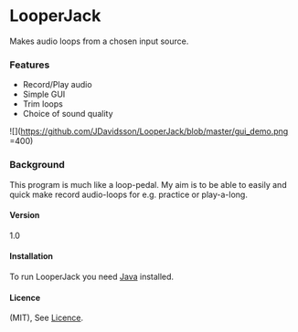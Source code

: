 # LooperJack

Makes audio loops from a chosen input source. 

### Features

* Record/Play audio
* Simple GUI
* Trim loops
* Choice of sound quality 



![](https://github.com/JDavidsson/LooperJack/blob/master/gui_demo.png =400)


### Background

This program is much like a loop-pedal.
My aim is to be able to easily and quick make record audio-loops for e.g. practice or play-a-long.

#### Version
1.0

#### Installation

To run LooperJack you need [Java] installed. 

[Java]: <http://www.oracle.com/technetwork/java/javase/downloads/jre8-downloads-2133155.html>

#### Licence

(MIT), See [Licence].

[Licence]: <https://github.com/JDavidsson/LooperJack/blob/master/LICENSE>